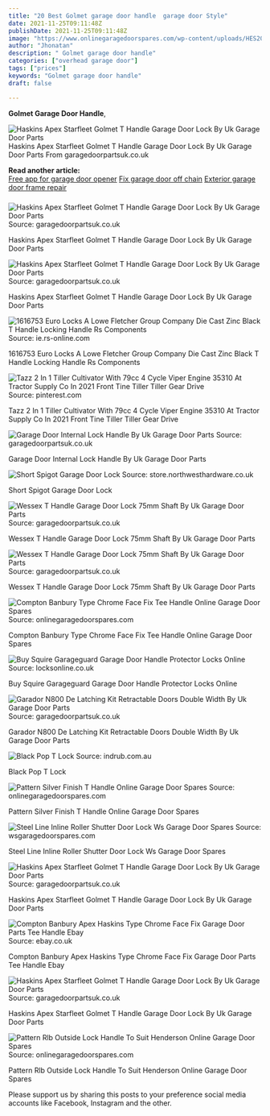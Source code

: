 ```yaml
---
title: "20 Best Golmet garage door handle  garage door Style"
date: 2021-11-25T09:11:48Z
publishDate: 2021-11-25T09:11:48Z
image: "https://www.onlinegaragedoorspares.com/wp-content/uploads/HES2005_MG_5133-copy-300x300.jpg"
author: "Jhonatan"
description: " Golmet garage door handle"
categories: ["overhead garage door"]
tags: ["prices"]
keywords: "Golmet garage door handle"
draft: false

---
```

<!-- Head tag Code -->
**Golmet Garage Door Handle**, 

![Haskins Apex Starfleet Golmet T Handle Garage Door Lock By Uk Garage Door Parts](https://www.garagedoorpartsuk.co.uk/image/cache/catalog/Garage%20Door%20Products/haskins-apex-starfleet-golmet-t-handle-garage-door-lock-233-550x550.jpg "Haskins Apex Starfleet Golmet T Handle Garage Door Lock By Uk Garage Door Parts")
Haskins Apex Starfleet Golmet T Handle Garage Door Lock By Uk Garage Door Parts From garagedoorpartsuk.co.uk

**Read another article:**  
[Free app for garage door opener](/free-app-for-garage-door-opener/)
[Fix garage door off chain](/fix-garage-door-off-chain/)
[Exterior garage door frame repair](/exterior-garage-door-frame-repair/)




### 

 


![Haskins Apex Starfleet Golmet T Handle Garage Door Lock By Uk Garage Door Parts](https://www.garagedoorpartsuk.co.uk/image/cache/catalog/Garage%20Door%20Products/haskins-apex-starfleet-golmet-t-handle-garage-door-lock-a2454-550x550w.jpg "Haskins Apex Starfleet Golmet T Handle Garage Door Lock By Uk Garage Door Parts")
Source: garagedoorpartsuk.co.uk

Haskins Apex Starfleet Golmet T Handle Garage Door Lock By Uk Garage Door Parts  

![Haskins Apex Starfleet Golmet T Handle Garage Door Lock By Uk Garage Door Parts](https://www.garagedoorpartsuk.co.uk/image/cache/catalog/Garage%20Door%20Products/haskins-apex-starfleet-golmet-t-handle-garage-door-lock-a2453-550x550w.jpg "Haskins Apex Starfleet Golmet T Handle Garage Door Lock By Uk Garage Door Parts")
Source: garagedoorpartsuk.co.uk

Haskins Apex Starfleet Golmet T Handle Garage Door Lock By Uk Garage Door Parts  

![1616753 Euro Locks A Lowe Fletcher Group Company Die Cast Zinc Black T Handle Locking Handle Rs Components](https://res.cloudinary.com/rsc/image/upload/b_rgb:FFFFFF,c_pad,dpr_1.0,f_auto,h_703,q_auto,w_1250/c_pad,h_703,w_1250/F2585294-01?pgw=1&amp;pgwact=1 "1616753 Euro Locks A Lowe Fletcher Group Company Die Cast Zinc Black T Handle Locking Handle Rs Components")
Source: ie.rs-online.com

1616753 Euro Locks A Lowe Fletcher Group Company Die Cast Zinc Black T Handle Locking Handle Rs Components  

![Tazz 2 In 1 Tiller Cultivator With 79cc 4 Cycle Viper Engine 35310 At Tractor Supply Co In 2021 Front Tine Tiller Tiller Gear Drive](https://i.pinimg.com/474x/fe/22/2e/fe222e889609fe9b27e393e9ea73bf9e.jpg "Tazz 2 In 1 Tiller Cultivator With 79cc 4 Cycle Viper Engine 35310 At Tractor Supply Co In 2021 Front Tine Tiller Tiller Gear Drive")
Source: pinterest.com

Tazz 2 In 1 Tiller Cultivator With 79cc 4 Cycle Viper Engine 35310 At Tractor Supply Co In 2021 Front Tine Tiller Tiller Gear Drive  

![Garage Door Internal Lock Handle By Uk Garage Door Parts](https://www.garagedoorpartsuk.co.uk/image/cache/catalog/henderson-t-handle-external-and-internal-lock-set-a2440-600x315w.jpg "Garage Door Internal Lock Handle By Uk Garage Door Parts")
Source: garagedoorpartsuk.co.uk

Garage Door Internal Lock Handle By Uk Garage Door Parts  

![Short Spigot Garage Door Lock](https://store.northwesthardware.co.uk/image/cache/catalog/Locks/Garage%20Locks/NWH_website_shortspigot-500x500-product_popup.jpg "Short Spigot Garage Door Lock")
Source: store.northwesthardware.co.uk

Short Spigot Garage Door Lock  

![Wessex T Handle Garage Door Lock 75mm Shaft By Uk Garage Door Parts](https://www.garagedoorpartsuk.co.uk/image/cache/catalog/Garage%20Door%20Products/cardale-t-handle-garage-door-lock-75mm-shaft-a2436-550x550w.jpg "Wessex T Handle Garage Door Lock 75mm Shaft By Uk Garage Door Parts")
Source: garagedoorpartsuk.co.uk

Wessex T Handle Garage Door Lock 75mm Shaft By Uk Garage Door Parts  

![Wessex T Handle Garage Door Lock 75mm Shaft By Uk Garage Door Parts](https://www.garagedoorpartsuk.co.uk/image/cache/catalog/Garage%20Door%20Products/cardale-t-handle-garage-door-lock-75mm-shaft-212-600x315w.jpg "Wessex T Handle Garage Door Lock 75mm Shaft By Uk Garage Door Parts")
Source: garagedoorpartsuk.co.uk

Wessex T Handle Garage Door Lock 75mm Shaft By Uk Garage Door Parts  

![Compton Banbury Type Chrome Face Fix Tee Handle Online Garage Door Spares](https://www.onlinegaragedoorspares.com/wp-content/uploads/CPS2110_MG_2707-copy.jpg "Compton Banbury Type Chrome Face Fix Tee Handle Online Garage Door Spares")
Source: onlinegaragedoorspares.com

Compton Banbury Type Chrome Face Fix Tee Handle Online Garage Door Spares  

![Buy Squire Garageguard Garage Door Handle Protector Locks Online](https://www.locksonline.co.uk/image/cache/catalog/product-images/L21719-500x500.jpg "Buy Squire Garageguard Garage Door Handle Protector Locks Online")
Source: locksonline.co.uk

Buy Squire Garageguard Garage Door Handle Protector Locks Online  

![Garador N800 De Latching Kit Retractable Doors Double Width By Uk Garage Door Parts](https://www.garagedoorpartsuk.co.uk/image/cache/catalog/Hormann/Garador-delatching-kit-550x550w.jpg "Garador N800 De Latching Kit Retractable Doors Double Width By Uk Garage Door Parts")
Source: garagedoorpartsuk.co.uk

Garador N800 De Latching Kit Retractable Doors Double Width By Uk Garage Door Parts  

![Black Pop T Lock](https://www.indrub.com.au/assets/alt_1/NS717-FPE-003.jpg?20200711030742 "Black Pop T Lock")
Source: indrub.com.au

Black Pop T Lock  

![Pattern Silver Finish T Handle Online Garage Door Spares](https://www.onlinegaragedoorspares.com/wp-content/uploads/CPS2020_IMG_2490-copy.jpg "Pattern Silver Finish T Handle Online Garage Door Spares")
Source: onlinegaragedoorspares.com

Pattern Silver Finish T Handle Online Garage Door Spares  

![Steel Line Inline Roller Shutter Door Lock Ws Garage Door Spares](https://cdn.shopify.com/s/files/1/0281/0730/9134/products/129-steel-line-inline-roller-shutter-door-lock-ws434.jpg?v=1631805324 "Steel Line Inline Roller Shutter Door Lock Ws Garage Door Spares")
Source: wsgaragedoorspares.com

Steel Line Inline Roller Shutter Door Lock Ws Garage Door Spares  

![Haskins Apex Starfleet Golmet T Handle Garage Door Lock By Uk Garage Door Parts](https://www.garagedoorpartsuk.co.uk/image/cache/catalog/Garage%20Door%20Products/haskins-apex-starfleet-golmet-t-handle-garage-door-lock-233-600x315w.jpg "Haskins Apex Starfleet Golmet T Handle Garage Door Lock By Uk Garage Door Parts")
Source: garagedoorpartsuk.co.uk

Haskins Apex Starfleet Golmet T Handle Garage Door Lock By Uk Garage Door Parts  

![Compton Banbury Apex Haskins Type Chrome Face Fix Garage Door Parts Tee Handle Ebay](https://i.ebayimg.com/images/g/XTgAAOSwQIFbx0pO/s-l300.jpg "Compton Banbury Apex Haskins Type Chrome Face Fix Garage Door Parts Tee Handle Ebay")
Source: ebay.co.uk

Compton Banbury Apex Haskins Type Chrome Face Fix Garage Door Parts Tee Handle Ebay  

![Haskins Apex Starfleet Golmet T Handle Garage Door Lock By Uk Garage Door Parts](https://www.garagedoorpartsuk.co.uk/image/cache/catalog/Garage%20Door%20Products/henderson-t-handle-lock-18mm-spigots-long-shaft-a2368-550x550h.jpg "Haskins Apex Starfleet Golmet T Handle Garage Door Lock By Uk Garage Door Parts")
Source: garagedoorpartsuk.co.uk

Haskins Apex Starfleet Golmet T Handle Garage Door Lock By Uk Garage Door Parts  

![Pattern Rlb Outside Lock Handle To Suit Henderson Online Garage Door Spares](https://www.onlinegaragedoorspares.com/wp-content/uploads/HES2005_MG_5133-copy-300x300.jpg "Pattern Rlb Outside Lock Handle To Suit Henderson Online Garage Door Spares")
Source: onlinegaragedoorspares.com

Pattern Rlb Outside Lock Handle To Suit Henderson Online Garage Door Spares  

Please support us by sharing this posts to your preference social media accounts like Facebook, Instagram and the other.


